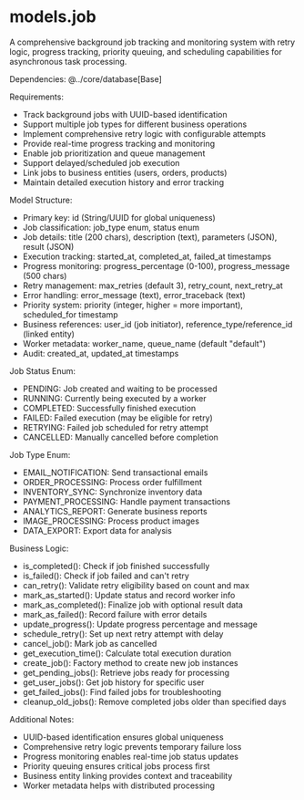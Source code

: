 # models.job

A comprehensive background job tracking and monitoring system with retry logic, progress tracking, priority queuing, and scheduling capabilities for asynchronous task processing.

Dependencies: @../core/database[Base]

Requirements:
- Track background jobs with UUID-based identification
- Support multiple job types for different business operations
- Implement comprehensive retry logic with configurable attempts
- Provide real-time progress tracking and monitoring
- Enable job prioritization and queue management
- Support delayed/scheduled job execution
- Link jobs to business entities (users, orders, products)
- Maintain detailed execution history and error tracking

Model Structure:
- Primary key: id (String/UUID for global uniqueness)
- Job classification: job_type enum, status enum
- Job details: title (200 chars), description (text), parameters (JSON), result (JSON)
- Execution tracking: started_at, completed_at, failed_at timestamps
- Progress monitoring: progress_percentage (0-100), progress_message (500 chars)
- Retry management: max_retries (default 3), retry_count, next_retry_at
- Error handling: error_message (text), error_traceback (text)
- Priority system: priority (integer, higher = more important), scheduled_for timestamp
- Business references: user_id (job initiator), reference_type/reference_id (linked entity)
- Worker metadata: worker_name, queue_name (default "default")
- Audit: created_at, updated_at timestamps

Job Status Enum:
- PENDING: Job created and waiting to be processed
- RUNNING: Currently being executed by a worker
- COMPLETED: Successfully finished execution
- FAILED: Failed execution (may be eligible for retry)
- RETRYING: Failed job scheduled for retry attempt
- CANCELLED: Manually cancelled before completion

Job Type Enum:
- EMAIL_NOTIFICATION: Send transactional emails
- ORDER_PROCESSING: Process order fulfillment
- INVENTORY_SYNC: Synchronize inventory data
- PAYMENT_PROCESSING: Handle payment transactions
- ANALYTICS_REPORT: Generate business reports
- IMAGE_PROCESSING: Process product images
- DATA_EXPORT: Export data for analysis

Business Logic:
- is_completed(): Check if job finished successfully
- is_failed(): Check if job failed and can't retry
- can_retry(): Validate retry eligibility based on count and max
- mark_as_started(): Update status and record worker info
- mark_as_completed(): Finalize job with optional result data
- mark_as_failed(): Record failure with error details
- update_progress(): Update progress percentage and message
- schedule_retry(): Set up next retry attempt with delay
- cancel_job(): Mark job as cancelled
- get_execution_time(): Calculate total execution duration
- create_job(): Factory method to create new job instances
- get_pending_jobs(): Retrieve jobs ready for processing
- get_user_jobs(): Get job history for specific user
- get_failed_jobs(): Find failed jobs for troubleshooting
- cleanup_old_jobs(): Remove completed jobs older than specified days

Additional Notes:
- UUID-based identification ensures global uniqueness
- Comprehensive retry logic prevents temporary failure loss
- Progress monitoring enables real-time job status updates
- Priority queuing ensures critical jobs process first
- Business entity linking provides context and traceability
- Worker metadata helps with distributed processing